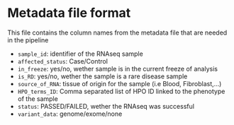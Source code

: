 # Metadata file format

This file contains the column names from the metadata file that are needed in the pipeline
* `sample_id`: identifier of the RNAseq sample
* `affected_status`: Case/Control
* `in_freeze`: yes/no, wether sample is in the current freeze of analysis
* `is_RD`: yes/no, wether the sample is a rare disease sample
* `source_of_RNA`: tissue of origin for the sample (i.e Blood, Fibroblast,...)
* `HPO_terms_ID`: Comma separated list of HPO ID linked to the phenotype of the sample
* `status`: PASSED/FAILED, wether the RNAseq was successful
* `variant_data`: genome/exome/none

